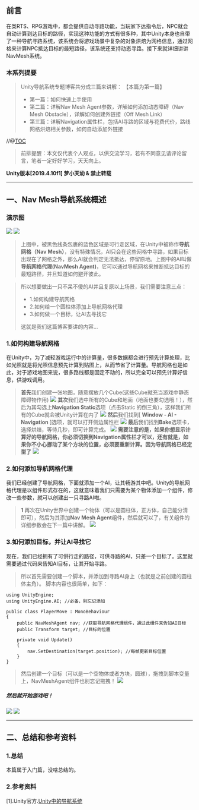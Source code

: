 ## 前言
在类RTS、RPG游戏中，都会提供自动寻路功能，当玩家下达指令后，NPC就会自动计算到达目标的路径，实现这种功能的方式有很多种，其中Unity本身也自带了一种导航寻路系统，该系统会将游戏场景中复杂的对象烘焙为网格信息，通过网格来计算NPC抵达目标的最短路径，该系统还支持动态寻路。接下来就详细讲讲NavMesh系统。

### 本系列提要
> Unity导航系统专题博客共分成三篇来讲解： 【本篇为第一篇】
> - 第一篇：如何快速上手使用
> - 第二篇：详解Nav Mesh Agent参数，详解如何添加动态障碍（Nav Mesh Obstacle），详解如何创建外链接（Off Mesh Link）
> - 第三篇：详解Navigation属性栏，包括AI寻路的区域与花费代价，路线网格烘焙相关参数，如何自动添加外链接

//@[TOC](目录)

> 前排提醒：本文仅代表个人观点，以供交流学习，若有不同意见请评论留言，笔者一定好好学习，天天向上。

**Unity版本[2019.4.10f1] 梦小天幼 & 禁止转载**

---


## 一、Nav Mesh导航系统概述

### 演示图
<img src = "img/g1.gif" />
<img src = "img/g2.gif" />

> 上图中，被黑色线条包裹的蓝色区域是可行走区域，在Unity中被称作**导航网格（Nav Mesh）**，没有特殊情况，AI只会在这些网格中寻路，如果目标出现在了网格之外，那么AI就会判定无法抵达，停留原地。上图中的AI叫做**导航网格代理(NavMesh Agent)**，它可以通过导航网格来推断抵达目标的最短路径，并且知道如何避开彼此。

> 所以想要做出一只不呆不傻的AI并且复原以上场景，我们需要注意三点：
> - 1.如何构建导航网格
> - 2.如何给一个圆柱体添加上导航网格代理
> - 3.如何做一个目标，让AI去寻找它
> 
> 这就是我们这篇博客要讲的内容...

### 1.如何构建导航网格
在Unity中，为了减轻游戏运行中的计算量，很多数据都会进行预先计算处理，比如光照就是将光照信息预先计算到贴图上，从而节省了计算量。导航网格也是如此，对于游戏地图来说，很多路线都是固定不动的，所以完全可以预先计算好信息，供游戏调用。

> **首先**我们创建一张地图，随意摆放几个Cube(这些Cube就充当游戏中静态障碍物作用)
> <img src = "img/p1.png" />
> **其次**我们选中所有的Cube和地面（地面也要勾选哦！），然后为其勾选上**Navigation Static**选项（点击Static 的倒三角），这样我们所有的Cube就会被Unity计算在内了
> <img src = "img/p2.png" />
> **然后**我们找到[ **Window - AI - Navigation** ]选项，就可以打开侧边属性栏
> <img src = "img/p3.png" />
> **最后**我们找到**Bake**选项卡，选择烘焙，等待几秒，即可计算完成。
> <img src = "img/p4.png" />
> **需要注意的是，如果你想显示计算好的导航网格，你必须切换到Navigation属性栏才可以，还有就是，如果你不小心挪动了某个方块的位置，必须要重新计算。因为导航网格已经定型了**
> <img src = "img/p5.png" />

### 2.如何添加导航网格代理
我们已经创建了导航网格，下面就添加一个AI，让其畅游其中吧。Unity的导航网格代理是以组件形式存在的，这就意味着我们只需要为某个物体添加一个组件，修改一些参数，就可以创建出一只寻路AI啦。

> **1** 再次在Unity世界中创建一个物体（可以是圆柱体，正方体，自己能分清即可），然后为其添加**Nav Mesh Agent**组件，然后就可以了，有关组件的详细参数会在下一篇中讲解。
> <img src = "img/p6.png" />

### 3.如何添加目标，并让AI寻找它
现在，我们已经拥有了可供行走的路径，可供寻路的AI，只差一个目标了。这里就需要通过代码来告知AI目标，让其开始寻路。

> 所以首先需要创建一个脚本，并添加到寻路AI身上（也就是之前创建的圆柱体主角）。
> 脚本内容也很简单，如下：
```CSharp
using UnityEngine;
using UnityEngine.AI; //必备，别忘记添加

public class PlayerMove : MonoBehaviour
{
    public NavMeshAgent nav; //获取导航网格代理组件，通过此组件来告知AI目标
    public Transform target; //目标的位置

    private void Update()
    {
        nav.SetDestination(target.position); //每帧更新目标位置
    }
}
```
> 然后创建一个目标（可以是一个空物体或者方块，圆球），拖拽到脚本变量上，NavMeshAgent组件也别忘记拖拽！
> <img src = "img/p7.png" />


##### 然后就开始游戏吧！
<img src = "img/g3.gif" />
<img src = "img/g4.gif" />

---

## 二、总结和参考资料
### 1.总结
本篇属于入门篇，没啥总结的。
### 2.参考资料
[1].Unity官方.[Unity中的导航系统](https://docs.unity3d.com/cn/2020.2/Manual/nav-NavigationSystem.html)
